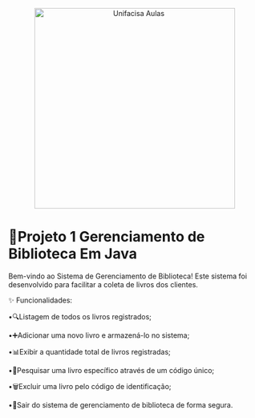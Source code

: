 <p align="center">
  <img src="https://github.com/user-attachments/assets/864d60b4-40c3-4802-8e6a-d1604f4c2c3b" alt="Unifacisa Aulas" width="400" />
</p>


# 📢Projeto 1 Gerenciamento de Biblioteca Em Java
Bem-vindo ao Sistema de Gerenciamento de Biblioteca! Este sistema foi desenvolvido para facilitar a coleta de livros dos clientes.

✨ Funcionalidades:

•🔍Listagem de todos os livros registrados;

•➕Adicionar uma novo livro e armazená-lo no sistema;

•📊Exibir a quantidade total de livros registradas;

•🔎Pesquisar uma livro específico através de um código único;

•🗑️Excluir uma livro pelo código de identificação;

•🚪Sair do sistema de gerenciamento de biblioteca de forma segura.
